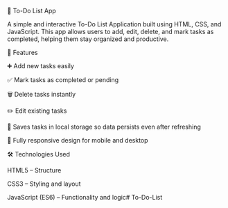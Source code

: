 📝 To-Do List App

A simple and interactive To-Do List Application built using HTML, CSS, and JavaScript.
This app allows users to add, edit, delete, and mark tasks as completed, helping them stay organized and productive.

🚀 Features

➕ Add new tasks easily

✅ Mark tasks as completed or pending

🗑️ Delete tasks instantly

✏️ Edit existing tasks

💾 Saves tasks in local storage so data persists even after refreshing

📱 Fully responsive design for mobile and desktop

🛠️ Technologies Used

HTML5 – Structure

CSS3 – Styling and layout

JavaScript (ES6) – Functionality and logic# To-Do-List
